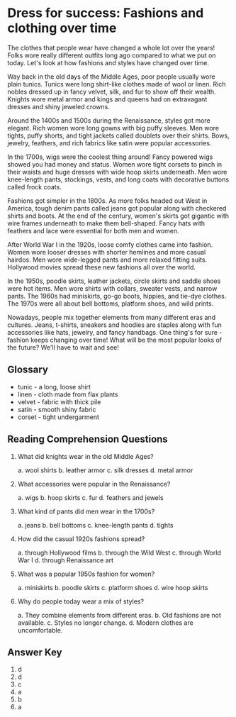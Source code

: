 # Dress for success: Fashions and clothing over time

The clothes that people wear have changed a whole lot over the years! Folks wore really different outfits long ago compared to what we put on today. Let's look at how fashions and styles have changed over time.

Way back in the old days of the Middle Ages, poor people usually wore plain tunics. Tunics were long shirt-like clothes made of wool or linen. Rich nobles dressed up in fancy velvet, silk, and fur to show off their wealth. Knights wore metal armor and kings and queens had on extravagant dresses and shiny jeweled crowns.

Around the 1400s and 1500s during the Renaissance, styles got more elegant. Rich women wore long gowns with big puffy sleeves. Men wore tights, puffy shorts, and tight jackets called doublets over their shirts. Bows, jewelry, feathers, and rich fabrics like satin were popular accessories.

In the 1700s, wigs were the coolest thing around! Fancy powered wigs showed you had money and status. Women wore tight corsets to pinch in their waists and huge dresses with wide hoop skirts underneath. Men wore knee-length pants, stockings, vests, and long coats with decorative buttons called frock coats.

Fashions got simpler in the 1800s. As more folks headed out West in America, tough denim pants called jeans got popular along with checkered shirts and boots. At the end of the century, women's skirts got gigantic with wire frames underneath to make them bell-shaped. Fancy hats with feathers and lace were essential for both men and women.

After World War I in the 1920s, loose comfy clothes came into fashion. Women wore looser dresses with shorter hemlines and more casual hairdos. Men wore wide-legged pants and more relaxed fitting suits. Hollywood movies spread these new fashions all over the world.

In the 1950s, poodle skirts, leather jackets, circle skirts and saddle shoes were hot items. Men wore shirts with collars, sweater vests, and narrow pants. The 1960s had miniskirts, go-go boots, hippies, and tie-dye clothes. The 1970s were all about bell bottoms, platform shoes, and wild prints.

Nowadays, people mix together elements from many different eras and cultures. Jeans, t-shirts, sneakers and hoodies are staples along with fun accessories like hats, jewelry, and fancy handbags. One thing's for sure - fashion keeps changing over time! What will be the most popular looks of the future? We'll have to wait and see!

## Glossary

- tunic - a long, loose shirt
- linen - cloth made from flax plants
- velvet - fabric with thick pile  
- satin - smooth shiny fabric
- corset - tight undergarment

## Reading Comprehension Questions

1. What did knights wear in the old Middle Ages?

   a. wool shirts
   b. leather armor
   c. silk dresses
   d. metal armor

2. What accessories were popular in the Renaissance?

   a. wigs
   b. hoop skirts
   c. fur
   d. feathers and jewels

3. What kind of pants did men wear in the 1700s?

   a. jeans
   b. bell bottoms
   c. knee-length pants
   d. tights

4. How did the casual 1920s fashions spread?

   a. through Hollywood films
   b. through the Wild West
   c. through World War I
   d. through Renaissance art

5. What was a popular 1950s fashion for women?

   a. miniskirts
   b. poodle skirts
   c. platform shoes
   d. wire hoop skirts

6. Why do people today wear a mix of styles?

   a. They combine elements from different eras.
   b. Old fashions are not available.
   c. Styles no longer change.
   d. Modern clothes are uncomfortable.

## Answer Key

1. d
2. d
3. c
4. a
5. b
6. a

